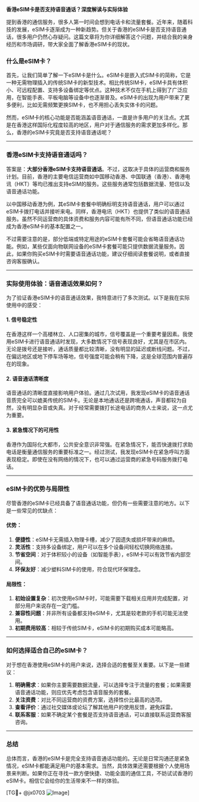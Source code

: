 **香港eSIM卡是否支持语音通话？深度解读与实际体验**

提到香港的通信服务，很多人第一时间会想到电话卡和流量套餐。近年来，随着科技的发展，eSIM卡逐渐成为一种新趋势。但关于香港的eSIM卡是否支持语音通话，很多用户仍然心存疑问。这篇文章将为你详细解答这个问题，并结合我的亲身经历和市场调研，带大家全面了解香港eSIM卡的现状。

### 什么是eSIM卡？

首先，让我们简单了解一下eSIM卡是什么。eSIM卡是嵌入式SIM卡的简称，它是一种无需物理插入的传统SIM卡的新型技术。相比传统SIM卡，eSIM卡具有体积小、可远程配置、支持多设备绑定等优点。这种技术不仅在手机上得到了广泛应用，在智能手表、平板电脑等设备中也逐渐普及。eSIM卡的出现为用户带来了更多便利，比如无需频繁更换SIM卡，也不用担心丢失实体卡的问题。

然而，eSIM卡的核心功能是否能涵盖语音通话，一直是许多用户的关注点。尤其是在香港这样国际化程度较高的地区，用户对于通信服务的需求更加多样化。那么，香港的eSIM卡究竟是否支持语音通话呢？

---

### 香港eSIM卡支持语音通话吗？

答案是：**大部分香港eSIM卡支持语音通话**。不过，这取决于具体的运营商和服务计划。目前，香港的主要电信运营商如中国移动香港、中国联通（香港）、香港电讯（HKT）等均已推出支持eSIM的服务。这些服务通常包括数据流量、短信以及语音通话功能。

以中国移动香港为例，其eSIM卡套餐中明确标明支持语音通话，用户可以通过eSIM卡拨打电话并接听来电。同样，香港电讯（HKT）也提供了类似的语音通话服务。虽然不同运营商的具体资费和服务内容可能有所不同，但语音通话功能已经成为香港eSIM卡的基本配置之一。

不过需要注意的是，部分低端或特定用途的eSIM卡套餐可能会省略语音通话功能。例如，某些仅面向物联网设备的eSIM卡套餐可能只提供数据流量服务。因此，如果你购买eSIM卡时需要语音通话功能，建议仔细阅读套餐说明，或者直接咨询客服确认。

---

### 实际使用体验：语音通话效果如何？

为了验证香港eSIM卡的语音通话效果，我特意进行了多次测试。以下是我在实际使用中的感受：

#### 1. **信号稳定性**
在香港这样一个高楼林立、人口密集的城市，信号覆盖是一个重要考量因素。我使用eSIM卡进行语音通话时发现，大多数情况下信号表现良好，尤其是在市区内。无论是拨号还是接听，通话质量都比较清晰，没有明显的延迟或断线问题。不过，在偏远地区或地下停车场等地，信号强度可能会稍有下降，这是全球范围内普遍存在的现象。

#### 2. **语音通话清晰度**
语音通话的清晰度直接影响用户体验。通过几次试用，我发现eSIM卡的语音通话音质完全可以媲美传统的SIM卡。无论是本地通话还是跨境通话，声音都较为自然，没有明显杂音或失真。对于经常需要拨打长途电话的商务人士来说，这一点尤为重要。

#### 3. **紧急情况下的可用性**
香港作为国际化大都市，公共安全意识非常强。在紧急情况下，能否快速拨打求助电话是衡量通信服务的重要标准之一。经过测试，我发现eSIM卡在紧急呼叫方面表现稳定。即使在没有网络的情况下，也可以通过运营商的紧急号码服务拨打电话。

---

### eSIM卡的优势与局限性

尽管香港的eSIM卡已经具备了语音通话功能，但仍有一些需要注意的地方。以下是一些常见的优缺点：

#### 优势：
1. **便捷性**：eSIM卡无需插入物理卡槽，减少了因遗失或损坏带来的麻烦。
2. **灵活性**：支持多设备绑定，用户可以在多个设备间轻松切换网络连接。
3. **节省空间**：对于体积较小的设备（如智能手表），eSIM卡可以有效节省内部空间。
4. **环保友好**：减少塑料SIM卡的使用，符合现代环保理念。

#### 局限性：
1. **初始设置复杂**：初次使用eSIM卡时，可能需要下载相关应用并完成配置，对部分用户来说存在一定门槛。
2. **兼容性问题**：并非所有设备都支持eSIM卡，尤其是较老款的手机可能无法使用。
3. **初期费用较高**：相较于传统SIM卡，eSIM卡的初期购买成本可能略高。

---

### 如何选择适合自己的eSIM卡？

对于想在香港使用eSIM卡的用户来说，选择合适的套餐至关重要。以下是一些建议：

1. **明确需求**：如果你主要需要数据流量，可以选择专注于流量的套餐；如果需要语音通话功能，则应优先考虑包含语音服务的套餐。
2. **关注资费**：对比不同运营商的资费方案，选择性价比最高的选项。
3. **查看评价**：通过社交媒体或论坛了解其他用户的使用反馈，避免踩雷。
4. **联系客服**：如果不确定某个套餐是否支持语音通话，可以直接联系运营商客服咨询。

---

### 总结

总体而言，香港的eSIM卡是完全支持语音通话功能的。无论是日常沟通还是紧急情况，eSIM卡都能满足用户的基本需求。当然，具体效果还需要根据个人使用场景来判断。如果你正在寻找一款方便快捷、功能全面的通信工具，不妨试试香港的eSIM卡。相信它会给你的生活带来不一样的体验。

[TG💪+ @jx0703 ![Image](https://github.com/user-attachments/assets/dbca1d08-cadb-493c-b0ec-ad6f7a83f270)]